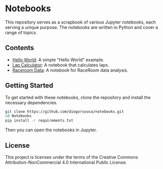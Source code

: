 # Notebooks

This repository serves as a scrapbook of various Jupyter notebooks, each serving a unique purpose. The notebooks are written in Python and cover a range of topics.

## Contents 

- [Hello World](https://github.com/diogorsousa/Notebooks/blob/main/hello_world.ipynb): A simple "Hello World" example.
- [Lap Calculator](https://github.com/diogorsousa/Notebooks/blob/main/lap_calculator.ipynb): A notebook that calculates laps.
- [Raceroom Data](https://github.com/diogorsousa/Notebooks/blob/main/raceroom_data.ipynb): A notebook for RaceRoom data analysis.

## Getting Started

To get started with these notebooks, clone the repository and install the necessary dependencies.

```bash
git clone https://github.com/diogorsousa/notebooks.git
cd Notebooks
pip install -r requirements.txt
```

Then you can open the notebooks in Jupyter.

## License

This project is licenses under the terms of the Creative Commons Attribution-NonCommercial 4.0 International Public License.